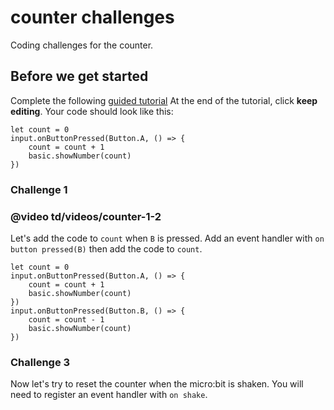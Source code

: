# counter challenges

Coding challenges for the counter.

## Before we get started

Complete the following [guided tutorial](/microbit/lessons/counter/activity) At the end of the tutorial, click **keep editing**. Your code should look like this:

```blocks
let count = 0
input.onButtonPressed(Button.A, () => {
    count = count + 1
    basic.showNumber(count)
})
```

### Challenge 1

### @video td/videos/counter-1-2

Let's add the code to `count` when `B` is pressed. Add an event handler with `on button pressed(B)` then add the code to `count`.


```blocks
let count = 0
input.onButtonPressed(Button.A, () => {
    count = count + 1
    basic.showNumber(count)
})
input.onButtonPressed(Button.B, () => {
    count = count - 1
    basic.showNumber(count)
})
```


### Challenge 3

Now let's try to reset the counter when the micro:bit is shaken. You will need to register an event handler with `on shake`.

